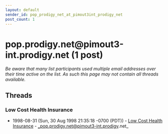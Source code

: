 ```yaml
---
layout: default
sender_id: pop_prodigy_net_at_pimout3int_prodigy_net
post_count: 1
---
```


# pop.prodigy.net<span>@</span>pimout3-int.prodigy.net (1 post)

_Be aware that many list participants used multiple email addresses over their time active on the list. As such this page may not contain all threads available._

## Threads

### Low Cost Health Insurance
+ 1998-08-31 (Sun, 30 Aug 1998 21:35:18 -0700 (PDT)) - [Low Cost Health Insurance](/archive/1998/08/c3d7c71ef5bfa014196be18c5448229fa6d0bfd7d6f3bcab5752883ca5c1ca5c) - _pop.prodigy.net@pimout3-int.prodigy.net_

